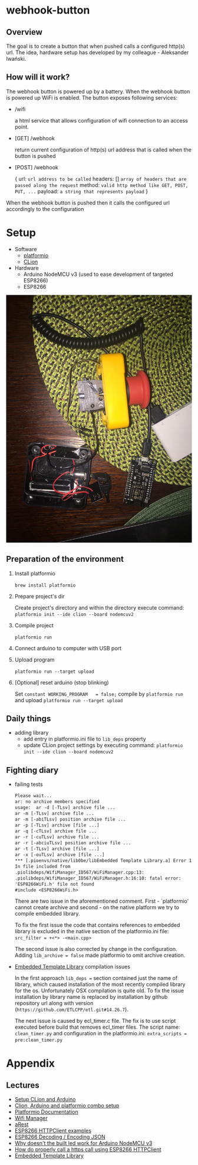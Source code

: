 # webhook-button

## Overview
The goal is to create a button that when pushed calls a configured http(s) url.
The idea, hardware setup has developed by my colleague - Aleksander Iwański. 

## How will it work?

The webhook button is powered up by a battery. When the webhook button is powered up WiFi is enabled. 
The button exposes following services:
- /wifi
   
   a html service that allows configuration of wifi connection to an access point.
- [GET] /webhook

    return current configuration of http(s) url address that is called when the button is pushed
    
- [POST] /webhook

    {
        url: `url address to be called`
        headers: [] `array of headers that are passed along the request`
        method: `valid http method like GET, POST, PUT, ...`
        payload: `a string that represents payload`
    } 

When the webhook button is pushed then it calls the configured url accordingly to the configuration

# Setup

* Software
    * [platformio](https://platformio.org)
    * [CLion](https://www.jetbrains.com/clion/)
* Hardware
    * Arduino NodeMCU v3 (used to ease development of targeted ESP8266)
    * ESP8266
    
![hardware setup](hardware_setup.jpg)
   
## Preparation of the environment

1. Install platformio
   
    `brew install platformio`

1. Prepare project's dir

    Create project's directory and within the directory execute command:
    `platformio init --ide clion --board nodemcuv2` 

1. Compile project

    `platformio run`
    
1. Connect arduino to computer with USB port
1. Upload program

    `platformio run --target upload`
1. [Optional] reset arduino (stop blinking)
    
    Set `constant WORKING_PROGRAM   = false;`
    compile by `platformio run` and upload `platformio run --target upload`

## Daily things

* adding library
    * add entry in platformio.ini file to `lib_deps` property
    * update CLion project settings by executing command: `platformio init --ide clion --board nodemcuv2`
    
## Fighting diary

* failing tests

    ```
    Please wait...
    ar: no archive members specified
    usage:  ar -d [-TLsv] archive file ...
    ar -m [-TLsv] archive file ...
    ar -m [-abiTLsv] position archive file ...
    ar -p [-TLsv] archive [file ...]
    ar -q [-cTLsv] archive file ...
    ar -r [-cuTLsv] archive file ...
    ar -r [-abciuTLsv] position archive file ...
    ar -t [-TLsv] archive [file ...]
    ar -x [-ouTLsv] archive [file ...]
    *** [.pioenvs/native/lib0be/libEmbedded Template Library.a] Error 1
    In file included from .piolibdeps/WifiManager_ID567/WiFiManager.cpp:13:
    .piolibdeps/WifiManager_ID567/WiFiManager.h:16:10: fatal error: 'ESP8266WiFi.h' file not found
    #include <ESP8266WiFi.h>
    ```
    
    There are two issue in the aforementioned comment. First - `platformio' cannot create archive and 
    second - on the native platform we try to compile embedded library.
    
    To fix the first issue the code that contains references to embedded library is excluded in the native section of the platformio.ini file:
    `src_filter = +<*> -<main.cpp>` 
    
    The second issue is also corrected by change in the configuration. Adding `lib_archive = false` made platformio to omit
    archive creation.
    
* [Embedded Template Library](https://www.etlcpp.com) compilation issues
    
    In the first approach `lib_deps =` section contained just the name of library, which caused installation of the most
    recently compiled library for the os. Unfortunately OSX compilation is quite old. To fix the issue installation
    by library name is replaced by installation by github repository url along with version (`https://github.com/ETLCPP/etl.git#14.26.7`).
    
    The next issue is caused by ecl_timer.c file. The fix is to use script executed before build that removes ecl_timer
    files. The script name: `clean_timer.py` and configuration in the platformio.ini: `extra_scripts = pre:clean_timer.py`

# Appendix
## Lectures
* [Setup CLion and Arduino](https://www.instructables.com/id/Setup-JetBrains-Clion-for-Arduino-Development/)
* [Clion, Arduino and platformio combo setup](https://stuetzpunkt.wordpress.com/2017/06/26/a-first-program-with-esp8266esp-01-clion-and-platformio/)
* [Platformio Documentation](http://docs.platformio.org/en/stable/index.html)
* [Wifi Manager](https://github.com/tzapu/WiFiManager/wiki/API-reference)
* [aRest](https://github.com/marcoschwartz/aREST/blob/master/README.md)
* [ESP8266 HTTPClient examples](https://github.com/esp8266/Arduino/blob/master/libraries/ESP8266HTTPClient/examples/BasicHttpsClient/BasicHttpsClient.ino)
* [ESP8266 Decoding / Encoding JSON](https://randomnerdtutorials.com/decoding-and-encoding-json-with-arduino-or-esp8266/)
* [Why doesn't the built led work for Arduino NodeMCU v3](https://arduino.stackexchange.com/questions/38477/does-the-node-mcu-v3-lolin-not-have-a-builtin-led)
* [How do properly call a https call using ESP8266 HTTPClient](https://medium.com/@dfa_31434/doing-ssl-requests-on-esp8266-correctly-c1f60ad46f5e)
* [Embedded Template Library](https://www.etlcpp.com)
